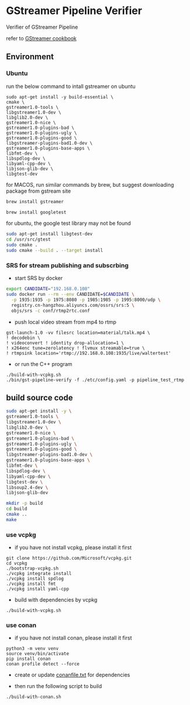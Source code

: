 # GStreamer Pipeline Verifier

Verifier of GStreamer Pipeline 

refer to [GStreamer cookbook](https://github.com/walterfan/gstreamer-cookbook)


## Environment

### Ubuntu

run the below command to intall gstreamer on ubuntu

```
sudo apt-get install -y build-essential \
cmake \
gstreamer1.0-tools \
libgstreamer1.0-dev \
libglib2.0-dev \
gstreamer1.0-nice \
gstreamer1.0-plugins-bad \
gstreamer1.0-plugins-ugly \
gstreamer1.0-plugins-good \
libgstreamer-plugins-bad1.0-dev \
gstreamer1.0-plugins-base-apps \
libfmt-dev \
libspdlog-dev \
libyaml-cpp-dev \
libjson-glib-dev \
libgtest-dev

```

for MACOS, run similar commands by brew, but suggest downloading package from gstream site

```sh
brew install gstreamer

brew install googletest
```


for ubuntu, the google test library may not be found

```sh
sudo apt-get install libgtest-dev
cd /usr/src/gtest
sudo cmake .
sudo cmake --build . --target install

```

### SRS for stream publishing and subscrbing

* start SRS by docker

```sh
export CANDIDATE="192.168.0.108"
sudo docker run --rm --env CANDIDATE=$CANDIDATE \
  -p 1935:1935 -p 1975:8080 -p 1985:1985 -p 1995:8000/udp \
  registry.cn-hangzhou.aliyuncs.com/ossrs/srs:5 \
  objs/srs -c conf/rtmp2rtc.conf
```

* push local video stream from mp4 to rtmp

```
gst-launch-1.0 -vv filesrc location=material/talk.mp4 \
! decodebin \
! videoconvert ! identity drop-allocation=1 \
! x264enc tune=zerolatency ! flvmux streamable=true \
! rtmpsink location='rtmp://192.168.0.108:1935/live/waltertest'
```

* or run the C++ program

```
./build-with-vcpkg.sh
./bin/gst-pipeline-verify -f ./etc/config.yaml -p pipeline_test_rtmp
```


## build source code

```sh
sudo apt-get install -y \
gstreamer1.0-tools \
libgstreamer1.0-dev \
libglib2.0-dev \
gstreamer1.0-nice \
gstreamer1.0-plugins-bad \
gstreamer1.0-plugins-ugly \
gstreamer1.0-plugins-good \
libgstreamer-plugins-bad1.0-dev \
gstreamer1.0-plugins-base-apps \
libfmt-dev \
libspdlog-dev \
libyaml-cpp-dev \
libgtest-dev \
libsoup2.4-dev \
libjson-glib-dev

mkdir -p build
cd build
cmake ..
make
```

### use vcpkg

* if you have not install vcpkg, please install it first

```
git clone https://github.com/Microsoft/vcpkg.git
cd vcpkg
./bootstrap-vcpkg.sh
./vcpkg integrate install
./vcpkg install spdlog
./vcpkg install fmt
./vcpkg install yaml-cpp
```

* build with dependencies by vcpkg

```
./build-with-vcpkg.sh
```

### use conan

* if you have not install conan, please install it first
```
python3 -m venv venv
source venv/bin/activate
pip install conan
conan profile detect --force
```

* create or update [conanfile.txt](conanfile.txt) for dependencies
  
* then run the following script to build
  
```
./build-with-conan.sh

```



